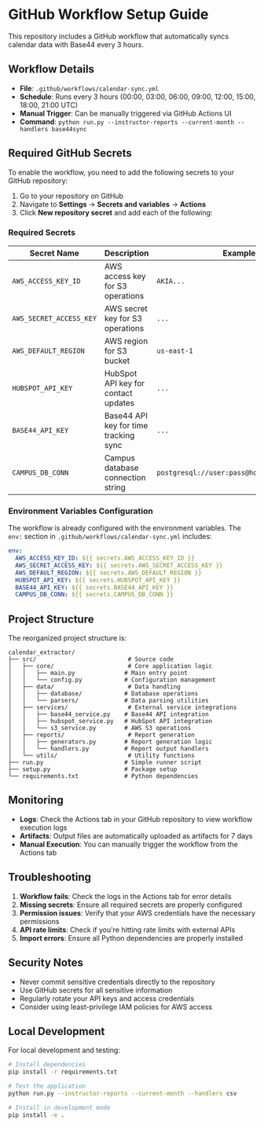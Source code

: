 # GitHub Workflow Setup Guide

This repository includes a GitHub workflow that automatically syncs calendar data with Base44 every 3 hours.

## Workflow Details

- **File**: `.github/workflows/calendar-sync.yml`
- **Schedule**: Runs every 3 hours (00:00, 03:00, 06:00, 09:00, 12:00, 15:00, 18:00, 21:00 UTC)
- **Manual Trigger**: Can be manually triggered via GitHub Actions UI
- **Command**: `python run.py --instructor-reports --current-month --handlers base44sync`

## Required GitHub Secrets

To enable the workflow, you need to add the following secrets to your GitHub repository:

1. Go to your repository on GitHub
2. Navigate to **Settings** → **Secrets and variables** → **Actions**
3. Click **New repository secret** and add each of the following:

### Required Secrets

| Secret Name | Description | Example |
|-------------|-------------|---------|
| `AWS_ACCESS_KEY_ID` | AWS access key for S3 operations | `AKIA...` |
| `AWS_SECRET_ACCESS_KEY` | AWS secret key for S3 operations | `...` |
| `AWS_DEFAULT_REGION` | AWS region for S3 bucket | `us-east-1` |
| `HUBSPOT_API_KEY` | HubSpot API key for contact updates | `...` |
| `BASE44_API_KEY` | Base44 API key for time tracking sync | `...` |
| `CAMPUS_DB_CONN` | Campus database connection string | `postgresql://user:pass@host:port/campusdb` |

### Environment Variables Configuration

The workflow is already configured with the environment variables. The `env:` section in `.github/workflows/calendar-sync.yml` includes:

```yaml
env:
  AWS_ACCESS_KEY_ID: ${{ secrets.AWS_ACCESS_KEY_ID }}
  AWS_SECRET_ACCESS_KEY: ${{ secrets.AWS_SECRET_ACCESS_KEY }}
  AWS_DEFAULT_REGION: ${{ secrets.AWS_DEFAULT_REGION }}
  HUBSPOT_API_KEY: ${{ secrets.HUBSPOT_API_KEY }}
  BASE44_API_KEY: ${{ secrets.BASE44_API_KEY }}
  CAMPUS_DB_CONN: ${{ secrets.CAMPUS_DB_CONN }}
```

## Project Structure

The reorganized project structure is:

```
calendar_extractor/
├── src/                          # Source code
│   ├── core/                     # Core application logic
│   │   ├── main.py              # Main entry point
│   │   └── config.py            # Configuration management
│   ├── data/                     # Data handling
│   │   ├── database/            # Database operations
│   │   └── parsers/             # Data parsing utilities
│   ├── services/                 # External service integrations
│   │   ├── base44_service.py    # Base44 API integration
│   │   ├── hubspot_service.py   # HubSpot API integration
│   │   └── s3_service.py        # AWS S3 operations
│   ├── reports/                  # Report generation
│   │   ├── generators.py        # Report generation logic
│   │   └── handlers.py          # Report output handlers
│   └── utils/                    # Utility functions
├── run.py                       # Simple runner script
├── setup.py                     # Package setup
└── requirements.txt             # Python dependencies
```

## Monitoring

- **Logs**: Check the Actions tab in your GitHub repository to view workflow execution logs
- **Artifacts**: Output files are automatically uploaded as artifacts for 7 days
- **Manual Execution**: You can manually trigger the workflow from the Actions tab

## Troubleshooting

1. **Workflow fails**: Check the logs in the Actions tab for error details
2. **Missing secrets**: Ensure all required secrets are properly configured
3. **Permission issues**: Verify that your AWS credentials have the necessary permissions
4. **API rate limits**: Check if you're hitting rate limits with external APIs
5. **Import errors**: Ensure all Python dependencies are properly installed

## Security Notes

- Never commit sensitive credentials directly to the repository
- Use GitHub secrets for all sensitive information
- Regularly rotate your API keys and access credentials
- Consider using least-privilege IAM policies for AWS access

## Local Development

For local development and testing:

```bash
# Install dependencies
pip install -r requirements.txt

# Test the application
python run.py --instructor-reports --current-month --handlers csv

# Install in development mode
pip install -e .
``` 
